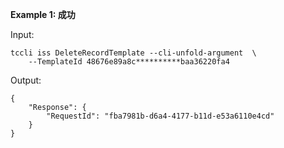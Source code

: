 **Example 1: 成功**

 

Input: 

```
tccli iss DeleteRecordTemplate --cli-unfold-argument  \
    --TemplateId 48676e89a8c**********baa36220fa4
```

Output: 
```
{
    "Response": {
        "RequestId": "fba7981b-d6a4-4177-b11d-e53a6110e4cd"
    }
}
```


